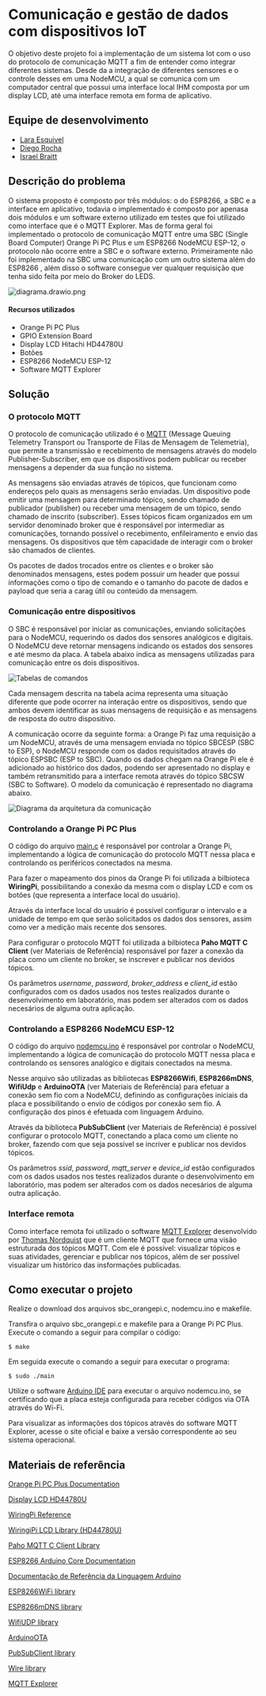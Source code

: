# Comunicação e gestão de dados com dispositivos IoT
O objetivo deste projeto foi a implementação de um sistema Iot com o uso do protocolo de comunicação MQTT a fim de entender como integrar diferentes sistemas. Desde da a integração de diferentes sensores e o controle desses em uma NodeMCU,  a qual se comunica com um computador central que possui uma interface local IHM composta por um display LCD, até uma interface remota em forma de aplicativo.

## Equipe de desenvolvimento
- [Lara Esquivel](github.com/laraesquivel)
- [Diego Rocha](github.com/Diego10Rocha)
- [Israel Braitt](github.com/israelbraitt)

## Descrição do problema

O sistema proposto é composto por três módulos: o do ESP8266, a SBC e a interface em aplicativo, todavia o implementado é composto por apenasa dois módulos e um software externo utilizado em testes que foi utilizado como interface que é o MQTT Explorer. Mas de forma geral foi implementado o protocolo de comunicação MQTT entre uma SBC (Single Board Computer) Orange Pi PC Plus e um ESP8266 NodeMCU ESP-12, o protocolo não ocorre entre a SBC e o software externo. Primeiramente não foi implementado na SBC uma comunicação com um outro sistema além do ESP8266 , além disso o software consegue ver qualquer requisição que tenha sido feita por meio do Broker do LEDS.

![diagrama.drawio.png](./resources/diagrama.drawio.png "Diagrama da arquitetura do sistema proposto")

#### Recursos utilizados
- Orange Pi PC Plus
- GPIO Extension Board
- Display LCD Hitachi HD44780U
- Botões
- ESP8266 NodeMCU ESP-12
- Software MQTT Explorer



## Solução


### O protocolo MQTT
O protocolo de comunicação utilizado é o [MQTT](https://mqtt.org/) (Message Queuing Telemetry Transport ou Transporte de Filas de Mensagem de Telemetria), que permite a transmissão e recebimento de mensagens através do modelo Publisher-Subscriber, em que os dispositivos podem publicar ou receber mensagens a depender da sua função no sistema.

As mensagens são enviadas através de tópicos, que funcionam como endereços pelo quais as mensagens serão enviadas. Um dispositivo pode emitir uma mensagem para determinado tópico, sendo chamado de publicador (publisher) ou receber uma mensagem de um tópico, sendo chamado de inscrito (subscriber). Esses tópicos ficam organizados em um servidor denominado broker que é responsável por intermediar as comunicações, tornando possível o recebimento, enfileiramento e envio das mensagens. Os dispositivos que têm capacidade de interagir com o broker são chamados de clientes.

Os pacotes de dados trocados entre os clientes e o broker são denominados mensagens, estes podem possuir um header que possui informações como o tipo de comando e o tamanho do pacote de dados e payload que seria a carag útil ou conteúdo da mensagem.

### Comunicação entre dispositivos
O SBC é responsável por iniciar as comunicações, enviando solicitações para o NodeMCU, requerindo os dados dos sensores analógicos e digitais. O NodeMCU deve retornar mensagens indicando os estados dos sensores e até mesmo da placa. A tabela abaixo indica as mensagens utilizadas para comunicação entre os dois dispositivos.

![Tabelas de comandos](https://github.com/israelbraitt/comunicacao-mqtt-dispositivos-iot/blob/main/resources/Tabelas%20de%20comandos.png)

Cada mensagem descrita na tabela acima representa uma situação diferente que pode ocorrer na interação entre os dispositivos, sendo que ambos devem identificar as suas mensagens de requisição e as mensagens de resposta do outro dispositivo.

A comunicação ocorre da seguinte forma: a Orange Pi faz uma requisição a um NodeMCU, através de uma mensagem enviada no tópico SBCESP (SBC to ESP), o NodeMCU responde com os dados requisitados através do tópico ESPSBC (ESP to SBC). Quando os dados chegam na Orange Pi ele é adicionado ao histórico dos dados, podendo ser apresentado no display e também retransmitido para a interface remota através do tópico SBCSW (SBC to Software). O modelo da comunicação é representado no diagrama abaixo.

![Diagrama da arquitetura da comunicação](https://github.com/israelbraitt/comunicacao-mqtt-dispositivos-iot/blob/main/resources/Diagrama%20da%20arquitetura%20de%20comunica%C3%A7%C3%A3o.png)

### Controlando a Orange Pi PC Plus
O código do arquivo [main.c](https://github.com/israelbraitt/comunicacao-mqtt-dispositivos-iot/blob/main/main.c) é responsável por controlar a Orange Pi, implementando a lógica de comunicação do protocolo MQTT nessa placa e controlando os periféricos conectados na mesma.

Para fazer o mapeamento dos pinos da Orange Pi foi utilizada a bilbioteca **WiringPi**, possibilitando a conexão da mesma com o display LCD e com os botões (que representa a interface local do usuário).

Através da interface local do usuário é possível configurar o intervalo e a unidade de tempo em que serão solicitados os dados dos sensores, assim como ver a medição mais recente dos sensores.

Para configurar o protocolo MQTT foi utilizada a bilbioteca **Paho MQTT C Client** (ver Materiais de Referência) responsável por fazer a conexão da placa como um cliente no broker, se inscrever e publicar nos devidos tópicos.

Os parâmetros _username_, _password_, _broker_address_ e _client_id_ estão configurados com os dados usados nos testes realizados durante o desenvolvimento em laboratório, mas podem ser alterados com os dados necesários de alguma outra aplicação.

### Controlando a ESP8266 NodeMCU ESP-12
O código do arquivo [nodemcu.ino](https://github.com/israelbraitt/comunicacao-mqtt-dispositivos-iot/blob/main/nodemcu.ino) é responsável por controlar o NodeMCU, implementando a lógica de comunicação do protocolo MQTT nessa placa e controlando os sensores analógico e digitais conectados na mesma.

Nesse arquivo são utilizadas as bibliotecas **ESP8266Wifi**, **ESP8266mDNS**, **WifiUdp** e **ArduinoOTA** (ver Materiais de Referência) para efetuar a conexão sem fio com a NodeMCU, definindo as configurações iniciais da placa e possibilitando o envio de códigos por conexão sem fio. A configuração dos pinos é efetuada com linguagem Arduino.

Através da biblioteca **PubSubClient** (ver Materiais de Referência) é possível configurar o protocolo MQTT, conectando a placa como um cliente no broker, fazendo com que seja possível se incriver e publicar nos devidos tópicos.

Os parâmetros _ssid_, _password_, _mqtt_server_ e _device_id_ estão configurados com os dados usados nos testes realizados durante o desenvolvimento em laboratório, mas podem ser alterados com os dados necesários de alguma outra aplicação.

### Interface remota
Como interface remota foi utilizado o software [MQTT Explorer](https://mqtt-explorer.com/) desenvolvido por [Thomas Nordquist](https://github.com/thomasnordquist) que é um cliente MQTT que fornece uma visão estruturada dos tópicos MQTT. Com ele é possível: visualizar tópicos e suas atividades, gerenciar e publicar nos tópicos, além de ser possível visualizar um histórico das insformações publicadas.

## Como executar o projeto
Realize o download dos arquivos sbc_orangepi.c, nodemcu.ino e makefile.

Transfira o arquivo sbc_orangepi.c e makefile para a Orange Pi PC Plus.
Execute o comando a seguir para compilar o código:
```
$ make
```
Em seguida execute o comando a seguir para executar o programa:
```
$ sudo ./main
```

Utilize o software [Arduino IDE](https://www.arduino.cc/en/software) para executar o arquivo nodemcu.ino, se certificando que a placa esteja configurada para receber códigos via OTA através do Wi-Fi.

Para visualizar as informações dos tópicos através do software MQTT Explorer, acesse o site oficial e baixe a versão correspondente ao seu sistema operacional.

## Materiais de referência
[Orange Pi PC Plus Documentation](http://www.orangepi.org/html/hardWare/computerAndMicrocontrollers/service-and-support/Orange-Pi-Pc-Plus.html)

[Display LCD HD44780U](https://www.google.com/url?sa=t&source=web&rct=j&url=https://www.sparkfun.com/datasheets/LCD/HD44780.pdf&ved=2ahUKEwjso46tlqn6AhVGL7kGHSe6BMEQFnoECGIQAQ&usg=AOvVaw076YT-P88DM3oFFvTDUv43)

[WiringPi Reference](http://wiringpi.com/reference/)

[WiringiPi LCD Library (HD44780U)](http://wiringpi.com/dev-lib/lcd-library/)

[Paho MQTT C Client Library](https://www.eclipse.org/paho/files/mqttdoc/MQTTClient/html/index.html)

[ESP8266 Arduino Core Documentation](https://readthedocs.org/projects/arduino-esp8266/downloads/pdf/latest/)

[Documentação de Referência da Linguagem Arduino](https://www.arduino.cc/reference/pt/)

[ESP8266WiFi library](https://arduino-esp8266.readthedocs.io/en/latest/esp8266wifi/readme.html)

[ESP8266mDNS library](https://www.arduino.cc/reference/en/libraries/esp8266_mdns/)

[WifiUDP library](https://www.arduino.cc/reference/en/libraries/wifi/wifiudp/)

[ArduinoOTA](https://www.arduino.cc/reference/en/libraries/arduinoota/)

[PubSubClient library](https://www.arduino.cc/reference/en/libraries/pubsubclient/)

[Wire library](https://github.com/esp8266/Arduino/blob/master/libraries/Wire/Wire.h)

[MQTT Explorer](https://mqtt-explorer.com/)
